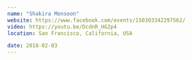 ```yaml
---
name: "Shakira Monsoon"
website: https://www.facebook.com/events/150303342297562/
video: https://youtu.be/DcdnR_HG2p4
location: San Francisco, California, USA

date: 2018-02-03
---
```

